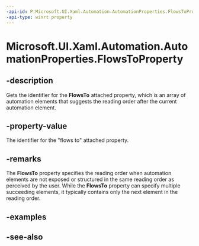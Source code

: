 ```yaml
---
-api-id: P:Microsoft.UI.Xaml.Automation.AutomationProperties.FlowsToProperty
-api-type: winrt property
---
```


<!-- Property syntax
public Windows.UI.Xaml.DependencyProperty FlowsToProperty { get; }
-->

# Microsoft.UI.Xaml.Automation.AutomationProperties.FlowsToProperty

## -description
Gets the identifier for the **FlowsTo** attached property, which is an array of automation elements that suggests the reading order after the current automation element.

## -property-value
The identifier for the "flows to" attached property.

## -remarks
The **FlowsTo** property specifies the reading order when automation elements are not exposed or structured in the same reading order as perceived by the user. While the **FlowsTo** property can specify multiple succeeding elements, it typically contains only the next element in the reading order.

## -examples

## -see-also
